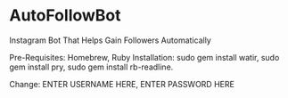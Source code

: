 # AutoFollowBot
Instagram Bot That Helps Gain Followers Automatically

Pre-Requisites: Homebrew, Ruby
Installation: sudo gem install watir, sudo gem install pry, sudo gem install rb-readline.

Change: ENTER USERNAME HERE, ENTER PASSWORD HERE
